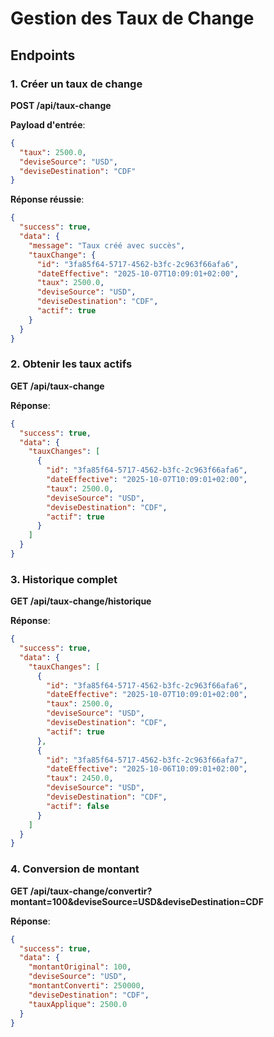 # Gestion des Taux de Change

## Endpoints

### 1. Créer un taux de change
**POST /api/taux-change**

**Payload d'entrée**:
```json
{
  "taux": 2500.0,
  "deviseSource": "USD", 
  "deviseDestination": "CDF"
}
```

**Réponse réussie**:
```json
{
  "success": true,
  "data": {
    "message": "Taux créé avec succès",
    "tauxChange": {
      "id": "3fa85f64-5717-4562-b3fc-2c963f66afa6",
      "dateEffective": "2025-10-07T10:09:01+02:00",
      "taux": 2500.0,
      "deviseSource": "USD",
      "deviseDestination": "CDF",
      "actif": true
    }
  }
}
```

### 2. Obtenir les taux actifs  
**GET /api/taux-change**

**Réponse**:
```json
{
  "success": true,
  "data": {
    "tauxChanges": [
      {
        "id": "3fa85f64-5717-4562-b3fc-2c963f66afa6",
        "dateEffective": "2025-10-07T10:09:01+02:00",
        "taux": 2500.0,
        "deviseSource": "USD",
        "deviseDestination": "CDF",
        "actif": true
      }
    ]
  }
}
```

### 3. Historique complet
**GET /api/taux-change/historique**

**Réponse**:
```json
{
  "success": true,
  "data": {
    "tauxChanges": [
      {
        "id": "3fa85f64-5717-4562-b3fc-2c963f66afa6",
        "dateEffective": "2025-10-07T10:09:01+02:00",
        "taux": 2500.0,
        "deviseSource": "USD",
        "deviseDestination": "CDF",
        "actif": true
      },
      {
        "id": "3fa85f64-5717-4562-b3fc-2c963f66afa7",
        "dateEffective": "2025-10-06T10:09:01+02:00",
        "taux": 2450.0,
        "deviseSource": "USD",
        "deviseDestination": "CDF",
        "actif": false
      }
    ]
  }
}
```

### 4. Conversion de montant
**GET /api/taux-change/convertir?montant=100&deviseSource=USD&deviseDestination=CDF**

**Réponse**:
```json
{
  "success": true,
  "data": {
    "montantOriginal": 100,
    "deviseSource": "USD",
    "montantConverti": 250000,
    "deviseDestination": "CDF",
    "tauxApplique": 2500.0
  }
}
```
